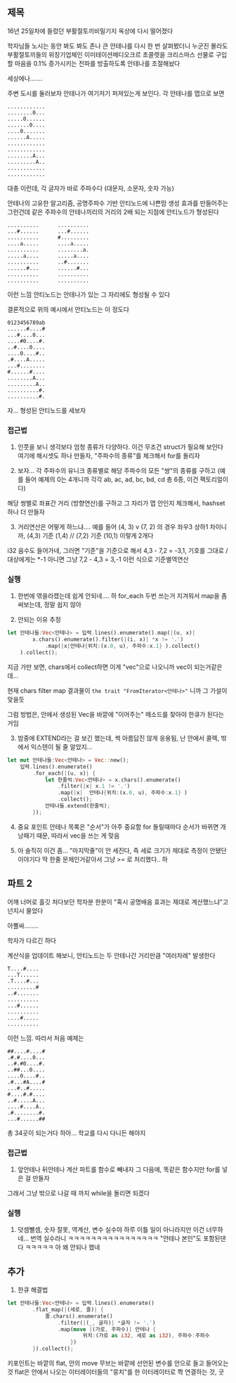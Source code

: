 ## 제목

16년 25일차에 들렀던  부활절토끼비밀기지 옥상에 다시 떨어졌다

학자님들 노시는 동안 봐도 봐도 존나 큰 안테나를 다시 한 번 살펴봤더니
누군진 몰라도 부활절토끼들의 위장기업체인 이미테이션메디오크르 초콜렛을 크리스마스 선물로 구입할 마음을 0.1% 증가시키는 전파를 방출하도록 안테나를 조절해놨다

세상에나.......

주변 도시를 둘러보자 안테나가 여기저기 퍼져있는게 보인다. 각 안테나를 맵으로 보면
```
............
........0...
.....0......
.......0....
....0.......
......A.....
............
............
........A...
.........A..
............
............
```

대충 이런데, 각 글자가 바로 주파수다 (대문자, 소문자, 숫자 가능)

안테나의 고유한 알고리즘, 공명주파수 기반 안티노드에 나쁜맘 생성 효과를 만들어주는 그런건데
같은 주파수의 안테나끼리의 거리의 2배 되는 지점에 안티노드가 형성된다

```
..........      ..........
...#......      ...#......
..........      #.........
....a.....      ....a.....
..........      ........a.
.....a....      .....a....
..........      ..#.......
......#...      ......#...
..........      ..........
..........      ..........
```
이런 느낌
안티노드는 안테나가 있는 그 자리에도 형성될 수 있다

결론적으로 위의 예시에서 안티노드는 이 정도다

```
0123456789ab
......#....#
...#....0...
....#0....#.
..#....0....
....0....#..
.#....A.....
...#........
#......#....
........A...
.........A..
..........#.
..........#.
```

자... 형성된 안티노드를 세보자




### 접근법

1. 인풋을 보니
생각보다 엄청 종류가 다양하다. 이건 무조건 struct가 필요해 보인다
여기에 해시셋도 하나 만들자, "주파수의 종류"를 체크해서 for를 돌리자

2. 보자... 각 주파수의 유니크 종류별로
해당 주파수의 모든 "쌍"의 종류를 구하고
(예를 들어 예제의 0는 4개니까 각각 ab, ac, ad, bc, bd, cd 총 6종, 이건 팩토리얼이다)

해당 쌍별로 좌표간 거리 (방향연산)를 구하고
그 자리가 맵 안인지 체크해서, hashset 하나 더 만들자

3. 거리연산은 어떻게 하느냐....
예를 들어 (4, 3) v (7, 2) 의 경우
좌우3 상하1 차이니까, (4,3) 기준 (1,4) // (7,2) 기준 (10,1) 이렇게 2개다

i32 음수도 들어가네, 그러면 "기준"을 기준으로 해서
4,3 - 7,2 = -3,1, 기호를 그대로 / 대상에게는 *-1
아니면 그냥 7,2 - 4,3 = 3,-1 이런 식으로 기준별역연산



### 실행

1. 한번에 엮을라캤는데 쉽게 안되네.... 하 for_each 두번 쓰는거 지겨워서 map을 좀 써보는데, 정말 쉽지 않아

2. 안되는 이유 추정
```rust
let 안테나들:Vec<안테나> = 입력.lines().enumerate().map(|(u, x)|
        x.chars().enumerate().filter(|(i, x)| *x != '.')
            .map(|x|안테나{위치:(x.0, u), 주파수:x.1} ).collect()
    ).collect();
```
지금 가만 보면, chars에서 collect하면 이게 "vec"으로 나오니까 vec<vec>이 되는거같은데...

현재 chars filter map 결과물이 `the trait "FromIterator<안테나>"`
니까 그 가설이 맞을듯

그럼 방법은, 안에서 생성된 Vec을 바깥에 "이어주는" 메소드를 찾아야 한큐가 된다는 거임

3. 밤중에 EXTEND라는 걸 보긴 했는데, 썩 아름답진 않게 응용됨, 난 안에서 콜렉, 밖에서 익스텐이 될 줄 알았지...

```rust
let mut 안테나들:Vec<안테나> = Vec::new();
    입력.lines().enumerate()
        .for_each(|(u, x)| {
            let 한줄씩:Vec<안테나> = x.chars().enumerate()
                .filter(|x| x.1 != '.')
                .map(|x|  안테나{위치:(x.0, u), 주파수:x.1} )
                .collect();
            안테나들.extend(한줄씩);
        });
```

4. 중요 포인트
안테나 목록은 "순서"가 아주 중요함
for 돌릴때마다 순서가 바뀌면 개낭패기 때문, 따라서 vec을 쓰는 게 맞음


5. 아 솔직히 이건 좀...
"마지막줄"이 안 세진다, 즉 세로 크기가 제대로 측정이 안됐단 이야기다
딱 한줄 문제인거같아서 그냥 >= 로 처리했다.. 하



## 파트 2

어깨 너머로 흘깃 처다보던 학자분 한분이 "혹시 공명배음 효과는 제대로 계산했느냐"고 넌지시 물었다

아뿔싸........

학자가 다르긴 하다

계산식을 업데이트 해보니, 안티노드는 두 안테나간 거리만큼 "여러차례" 발생한다

```
T....#....
...T......
.T....#...
.........#
..#.......
..........
...#......
..........
....#.....
..........
```

이런 느낌.
따라서 처음 예제는
```
##....#....#
.#.#....0...
..#.#0....#.
..##...0....
....0....#..
.#...#A....#
...#..#.....
#....#.#....
..#.....A...
....#....A..
.#........#.
...#......##
```

총 34곳이 되는거다
하아... 학교를 다시 다니든 해야지




### 접근법

1. 앞안테나 뒤안테나 계산 파트를 함수로 빼내자
그 다음에, 똑같은 함수지만 for를 넣은 걸 만들자

그래서 그냥 밖으로 나갈 때 까지 while을 돌리면 되겠다



### 실행

1. 덧셈뺄셈, 숫자 잘못, 역계산, 변수 실수야 하루 이틀 일이 아니라지만
이건 너무하네... 번역 실수라니 ㅋㅋㅋㅋㅋㅋㅋㅋㅋㅋㅋㅋㅋㅋㅋㅋ
"안테나 본인"도 포함된댄다 ㅋㅋㅋㅋㅋ
아 왜 안되나 했네



## 추가

1. 한큐 해결법
```rust
let 안테나들:Vec<안테나> = 입력.lines().enumerate()
        .flat_map(|(세로, 줄)| {
            줄.chars().enumerate()
                .filter(|(_, 글자)| *글자 != '.')
                .map(move |(가로, 주파수)| 안테나 {
                        위치:(가로 as i32, 세로 as i32), 주파수:주파수
                    })
        }).collect();
```
키포인트는 바깥의 flat, 안의 move
무브는 바깥에 선언된 변수를 안으로 들고 들어오는 것
flat은 안에서 나오는 이터레이터들의 "뭉치"를 한 이터레이터로 쫙 연결하는 것, 굿


